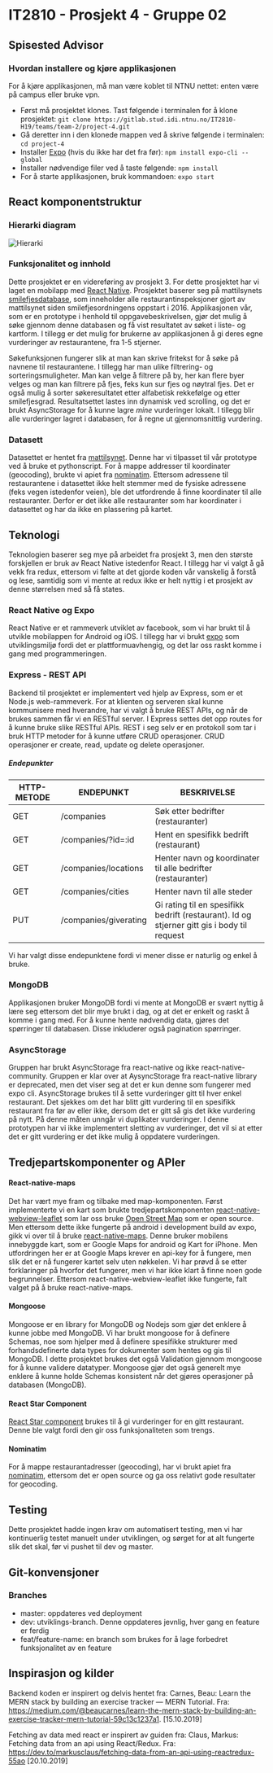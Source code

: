 # **IT2810 - Prosjekt 4 - Gruppe 02**


## Spisested Advisor

### Hvordan installere og kjøre applikasjonen
For å kjøre applikasjonen, må man være koblet til NTNU nettet: enten være på campus eller bruke vpn. 
*   Først må prosjektet klones. Tast følgende i terminalen for å klone prosjektet: `git clone https://gitlab.stud.idi.ntnu.no/IT2810-H19/teams/team-2/project-4.git`
*   Gå deretter inn i den klonede mappen ved å skrive følgende i terminalen: `cd project-4`
*   Installer [Expo](https://expo.io/learn) (hvis du ikke har det fra før): `npm install expo-cli --global`
*   Installer nødvendige filer ved å taste følgende: `npm install`
*   For å starte applikasjonen, bruk kommandoen: `expo start`

## React komponentstruktur

### Hierarki diagram
![Hierarki](/uploads/481fcc15360fc945eeeec1dc4c747ebe/Hierarkki.PNG)

### Funksjonalitet og innhold

Dette prosjektet er en videreføring av prosjekt 3. For dette prosjektet har vi laget en mobilapp med [React Native](https://facebook.github.io/react-native/). Prosjektet baserer seg på mattilsynets [smilefjesdatabase](https://data.norge.no/data/mattilsynet/smilefjestilsyn-p%C3%A5-serveringssteder), som inneholder alle restaurantinspeksjoner gjort av mattilsynet siden smilefjesordningens oppstart i 2016. Applikasjonen vår, som er en prototype i henhold til oppgavebeskrivelsen, gjør det mulig å søke gjennom denne databasen og få vist resultatet av søket i liste- og kartform. I tillegg er det mulig for brukerne av applikasjonen å gi deres egne vurderinger av restaurantene, fra 1-5 stjerner.

Søkefunksjonen fungerer slik at man kan skrive fritekst for å søke på navnene til restaurantene. I tillegg har man ulike filtrering- og sorteringsmuligheter. Man kan velge å filtrere på by, her kan flere byer velges og man kan filtrere på fjes, feks kun sur fjes og nøytral fjes. Det er også mulig å sorter søkeresultatet etter alfabetisk rekkefølge og etter smilefjesgrad. Resultatsettet lastes inn dynamisk ved scrolling, og det er brukt AsyncStorage for å kunne lagre *mine* vurderinger lokalt. I tillegg blir alle vurderinger lagret i databasen, for å regne ut gjennomsnittlig vurdering.


### Datasett
Datasettet er hentet fra [mattilsynet](https://data.norge.no/data/mattilsynet/smilefjestilsyn-p%C3%A5-serveringssteder). Denne har vi tilpasset til vår prototype ved å bruke et pythonscript. For å mappe addresser til koordinater (geocoding), brukte vi apiet fra [nominatim](https://nominatim.org). Ettersom adressene til restaurantene i datasettet ikke helt stemmer med de fysiske adressene (feks vegen istedenfor veien), ble det utfordrende å finne koordinater til alle restauranter. Derfor er det ikke alle restauranter som har koordinater i datasettet og har da ikke en plassering på kartet. 
 

## Teknologi
Teknologien baserer seg mye på arbeidet fra prosjekt 3, men den største forskjellen er bruk av React Native istedenfor React. I tillegg har vi valgt å gå vekk fra redux, ettersom vi følte at det gjorde koden vår vanskelig å forstå og lese, samtidig som vi mente at redux ikke er helt nyttig i et prosjekt av denne størrelsen med så få states.

### React Native og Expo
React Native er et rammeverk utviklet av facebook, som vi har brukt til å utvikle mobilappen for Android og iOS. I tillegg har vi brukt [expo](https://expo.io) som utviklingsmiljø fordi det er plattformuavhengig, og det lar oss raskt komme i gang med programmeringen. 

### Express - REST API
Backend til prosjektet er implementert ved hjelp av Express, som er et Node.js web-rammeverk. For at klienten og serveren skal kunne kommunisere med hverandre, har vi valgt å bruke REST APIs, og når de brukes sammen får vi en RESTful server. I Express settes det opp routes for å kunne bruke slike RESTful APIs. REST i seg selv er en protokoll som tar i bruk HTTP metoder for å kunne utføre CRUD operasjoner. CRUD operasjoner er create, read, update og delete operasjoner.

##### Endepunkter
| HTTP-METODE | ENDEPUNKT     | BESKRIVELSE |
| ----------- | ------------- | ----------- |
| GET         | /companies    | Søk etter bedrifter (restauranter)        |
| GET         | /companies/?id=:id    | Hent en spesifikk bedrift (restaurant)        |
| GET         | /companies/locations    | Henter navn og koordinater til alle bedrifter (restauranter)         |
| GET         | /companies/cities    | Henter navn til alle steder        |
| PUT         | /companies/giverating    | Gi rating til en spesifikk bedrift (restaurant). Id og stjerner gitt gis i body til request        | 

Vi har valgt disse endepunktene fordi vi mener disse er naturlig og enkel å bruke. 

### MongoDB
Applikasjonen bruker MongoDB fordi vi mente at MongoDB er svært nyttig å lære seg ettersom det blir mye brukt i dag, og at det er enkelt og raskt å komme i gang med. For å kunne hente nødvendig data, gjøres det spørringer til databasen. Disse inkluderer også pagination spørringer.

### AsyncStorage
Gruppen har brukt AsyncStorage fra react-native og ikke react-native-community. Gruppen er klar over at AysyncStorage fra react-native library er deprecated, men det viser seg at det er kun denne som fungerer med expo cli. AsyncStorage brukes til å sette vurderinger gitt til hver enkel restaurant. Det sjekkes om det har blitt gitt vurdering til en spesifikk restaurant fra før av eller ikke, dersom det er gitt så gis det ikke vurdering på nytt. På denne måten unngår vi duplikater vurderinger. I denne prototypen har vi ikke implementert sletting av vurderinger, det vil si at etter det er gitt vurdering er det ikke mulig å oppdatere vurderingen. 

## Tredjepartskomponenter og APIer

#### React-native-maps
Det har vært mye fram og tilbake med map-komponenten. Først implementerte vi en kart som brukte tredjepartskomponenten [react-native-webview-leaflet](https://github.com/reggie3/react-native-webview-leaflet) som lar oss bruke [Open Street Map](https://www.openstreetmap.org/) som er open source. Men ettersom dette ikke fungerte på android i development build av expo, gikk vi over til å bruke [react-native-maps](https://github.com/react-native-community/react-native-maps). Denne bruker mobilens innebyggde kart, som er Google Maps for android og Kart for iPhone. Men utfordringen her er at Google Maps krever en api-key for å fungere, men slik det er nå fungerer kartet selv uten nøkkelen. Vi har prøvd å se etter forklaringer på hvorfor det fungerer, men vi har ikke klart å finne noen gode begrunnelser. Ettersom react-native-webview-leaflet ikke fungerte, falt valget på å bruke react-native-maps.

#### Mongoose 
Mongoose er en library for MongoDB og Nodejs som gjør det enklere å kunne jobbe med MongoDB. Vi har brukt mongoose for å definere Schemas, noe som hjelper med å definere spesifikke strukturer med forhandsdefinerte data types for dokumenter som hentes og gis til MongoDB. I dette prosjektet brukes det også Validation gjennom mongoose for å kunne validere datatyper. Mongoose gjør det også generelt mye enklere å kunne holde Schemas konsistent når det gjøres operasjoner på databasen (MongoDB). 

#### React Star Component
[React Star component](https://github.com/voronianski/react-star-rating-component#readme) brukes til å gi vurderinger for en gitt restaurant. Denne ble valgt fordi den gir oss funksjonaliteten som trengs.  

#### Nominatim
For å mappe restaurantadresser (geocoding), har vi brukt apiet fra [nominatim](https://nominatim.org), ettersom det er open source og ga oss relativt gode resultater for geocoding.  

## Testing
Dette prosjektet hadde ingen krav om automatisert testing, men vi har kontinuerlig testet manuelt under utviklingen, og sørget for at alt fungerte slik det skal, før vi pushet til dev og master.

## Git-konvensjoner

### Branches
*   master: oppdateres ved deployment
*   dev: utviklings-branch. Denne oppdateres jevnlig, hver gang en feature er ferdig
*   feat/feature-name: en branch som brukes for å lage forbedret funksjonalitet av en feature

## Inspirasjon og kilder
Backend koden er inspirert og delvis hentet fra: Carnes, Beau: Learn the MERN stack by building an exercise tracker — MERN Tutorial. Fra: https://medium.com/@beaucarnes/learn-the-mern-stack-by-building-an-exercise-tracker-mern-tutorial-59c13c1237a1. [15.10.2019]

Fetching av data med react er inspirert av guiden fra: Claus, Markus: Fetching data from an api using React/Redux. Fra: https://dev.to/markusclaus/fetching-data-from-an-api-using-reactredux-55ao [20.10.2019]



